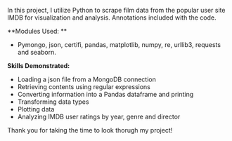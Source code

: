 In this project, I utilize Python to scrape film data from the popular user site IMDB for visualization and analysis. Annotations included with the code.

**Modules Used: **
- Pymongo, json, certifi, pandas, matplotlib, numpy, re, urllib3, requests and seaborn.

**Skills Demonstrated:**
- Loading a json file from a MongoDB connection
- Retrieving contents using regular expressions
- Converting information into a Pandas dataframe and printing
- Transforming data types
- Plotting data
- Analyzing IMDB user ratings by year, genre and director

Thank you for taking the time to look thorugh my project!
